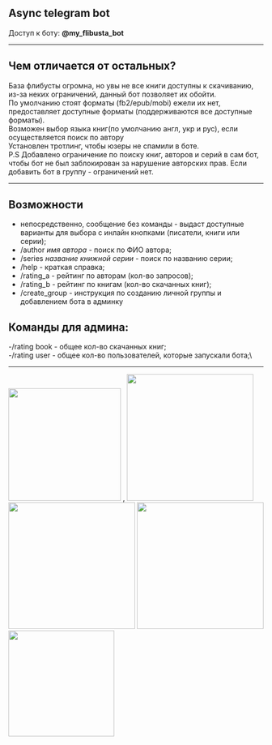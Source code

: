 Async telegram bot
-----
Доступ к боту: <b>@my_flibusta_bot</b>
_________
Чем отличается от остальных? 
---
База флибусты огромна, но увы не все книги доступны к скачиванию, из-за неких ограничений, данный бот позволяет их обойти.\
По умолчанию стоят форматы (fb2/epub/mobi) ежели их нет, предоставляет доступные форматы (поддерживаются все доступные форматы).\
Возможен выбор языка книг(по умолчанию англ, укр и рус), если осуществляется поиск по автору\
Установлен тротлинг, чтобы юзеры не спамили в боте. \
P.S Добавлено ограничение по поиску книг, авторов и серий в сам бот, чтобы бот не был заблокирован за нарушение авторских прав. Если добавить бот в группу - ограничений нет.
_____________
Возможности
---
- непосредственно, сообщение без команды - выдаст доступные варианты для выбора с инлайн кнопками (писатели, книги или серии);
- /author <i>имя автора</i> - поиск по ФИО автора;
- /series <i>название книжной серии</i> - поиск по названию серии;
- /help - краткая справка;
- /rating_a - рейтинг по авторам (кол-во запросов);
- /rating_b - рейтинг по книгам (кол-во скачанных книг);
- /create_group - инструкция по созданию личной группы и добавлением бота в админку

Команды для админа:
-------
-/rating book - общее кол-во скачанных книг;\
-/rating user - общее кол-во пользователей, которые запускали бота;\
__________

<img src=screenshots/scr1.jpg width="222"/> , <img src=screenshots/scr3.jpg width="250"/>
<img src=screenshots/scr4.jpg width="250"/> 
<img src=screenshots/scr2.jpg width="250"/> <img src=screenshots/scr5.jpg width="209"/> 
